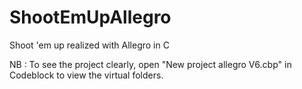 # ShootEmUpAllegro
Shoot 'em up realized with Allegro in C

NB : To see the project clearly, open "New project allegro V6.cbp" in Codeblock to view the virtual folders.
